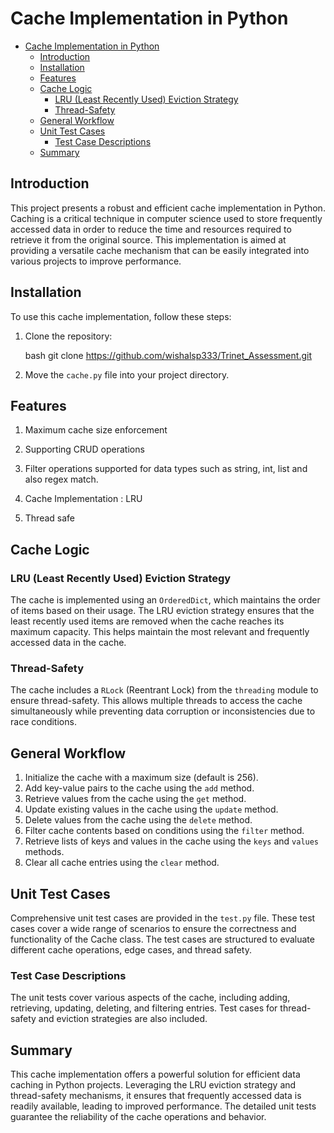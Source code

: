 # Cache Implementation in Python



- [Cache Implementation in Python](#cache-implementation-in-python)
  - [Introduction](#introduction)
  - [Installation](#installation)
  - [Features](#features)
  - [Cache Logic](#cache-logic)
    - [LRU (Least Recently Used) Eviction Strategy](#lru-least-recently-used-eviction-strategy)
    - [Thread-Safety](#thread-safety)
  - [General Workflow](#general-workflow)
  - [Unit Test Cases](#unit-test-cases)
    - [Test Case Descriptions](#test-case-descriptions)
  - [Summary](#summary)

## Introduction

This project presents a robust and efficient cache implementation in Python. Caching is a critical technique in computer science used to store frequently accessed data in order to reduce the time and resources required to retrieve it from the original source. This implementation is aimed at providing a versatile cache mechanism that can be easily integrated into various projects to improve performance.

## Installation

To use this cache implementation, follow these steps:

1. Clone the repository:

   bash
   git clone https://github.com/wishalsp333/Trinet_Assessment.git
   

2. Move the `cache.py` file into your project directory.

## Features

1. Maximum cache size enforcement

2. Supporting CRUD operations

3. Filter operations supported for data types such as string, int, list and also regex match.
   
4. Cache Implementation : LRU
   
5. Thread safe


## Cache Logic

### LRU (Least Recently Used) Eviction Strategy

The cache is implemented using an `OrderedDict`, which maintains the order of items based on their usage. The LRU eviction strategy ensures that the least recently used items are removed when the cache reaches its maximum capacity. This helps maintain the most relevant and frequently accessed data in the cache.

### Thread-Safety

The cache includes a `RLock` (Reentrant Lock) from the `threading` module to ensure thread-safety. This allows multiple threads to access the cache simultaneously while preventing data corruption or inconsistencies due to race conditions.

## General Workflow

1. Initialize the cache with a maximum size (default is 256).
2. Add key-value pairs to the cache using the `add` method.
3. Retrieve values from the cache using the `get` method.
4. Update existing values in the cache using the `update` method.
5. Delete values from the cache using the `delete` method.
6. Filter cache contents based on conditions using the `filter` method.
7. Retrieve lists of keys and values in the cache using the `keys` and `values` methods.
8. Clear all cache entries using the `clear` method.

## Unit Test Cases

Comprehensive unit test cases are provided in the `test.py` file. These test cases cover a wide range of scenarios to ensure the correctness and functionality of the Cache class. The test cases are structured to evaluate different cache operations, edge cases, and thread safety.

### Test Case Descriptions

The unit tests cover various aspects of the cache, including adding, retrieving, updating, deleting, and filtering entries. Test cases for thread-safety and eviction strategies are also included.


## Summary

This cache implementation offers a powerful solution for efficient data caching in Python projects. Leveraging the LRU eviction strategy and thread-safety mechanisms, it ensures that frequently accessed data is readily available, leading to improved performance. The detailed unit tests guarantee the reliability of the cache operations and behavior.
